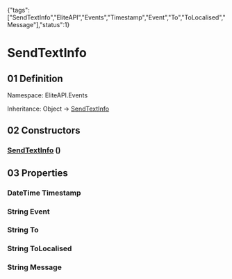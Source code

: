 {"tags":["SendTextInfo","EliteAPI","Events","Timestamp","Event","To","ToLocalised","Message"],"status":1}

# SendTextInfo

## 01 Definition

Namespace: <span class='code'>EliteAPI.Events</span>

Inheritance: <span class='code'>Object</span> → <span class='code'>[SendTextInfo](../../EliteAPI/Events/SendTextInfo.html)</span>

## 02 Constructors

### <span class='code'>[SendTextInfo](../../EliteAPI/Events/SendTextInfo.html)</span> ()

## 03 Properties

### <span class='code'>DateTime</span> Timestamp

### <span class='code'>String</span> Event

### <span class='code'>String</span> To

### <span class='code'>String</span> ToLocalised

### <span class='code'>String</span> Message

